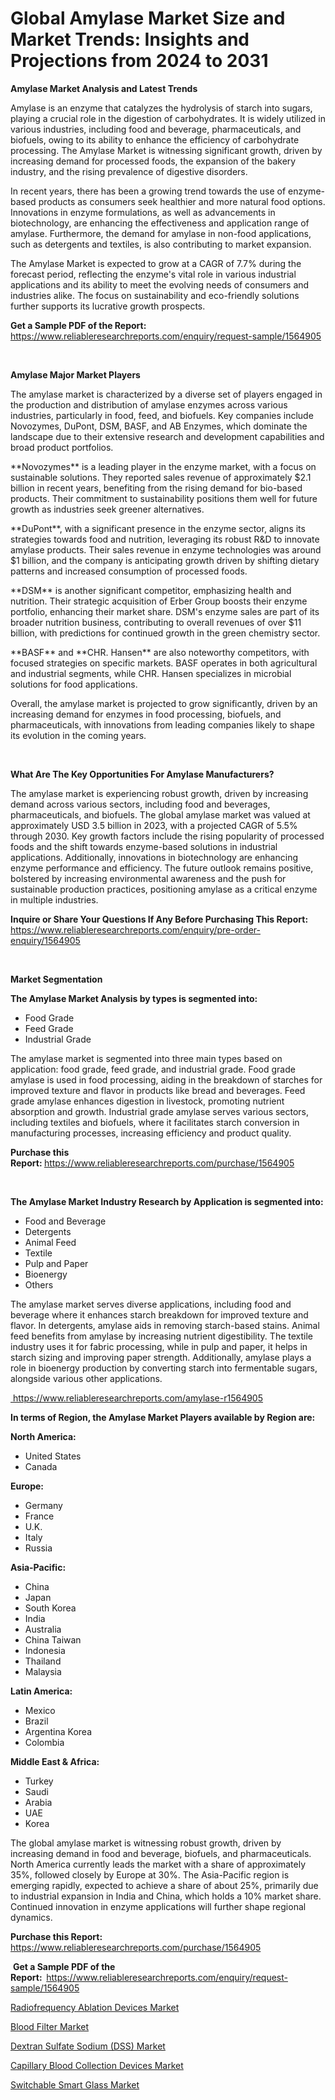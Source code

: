 <p><h1>Global Amylase Market Size and Market Trends: Insights and Projections from 2024 to 2031</h1></p><p><strong>Amylase Market Analysis and Latest Trends</strong></p>
<p><p>Amylase is an enzyme that catalyzes the hydrolysis of starch into sugars, playing a crucial role in the digestion of carbohydrates. It is widely utilized in various industries, including food and beverage, pharmaceuticals, and biofuels, owing to its ability to enhance the efficiency of carbohydrate processing. The Amylase Market is witnessing significant growth, driven by increasing demand for processed foods, the expansion of the bakery industry, and the rising prevalence of digestive disorders. </p><p>In recent years, there has been a growing trend towards the use of enzyme-based products as consumers seek healthier and more natural food options. Innovations in enzyme formulations, as well as advancements in biotechnology, are enhancing the effectiveness and application range of amylase. Furthermore, the demand for amylase in non-food applications, such as detergents and textiles, is also contributing to market expansion. </p><p>The Amylase Market is expected to grow at a CAGR of 7.7% during the forecast period, reflecting the enzyme's vital role in various industrial applications and its ability to meet the evolving needs of consumers and industries alike. The focus on sustainability and eco-friendly solutions further supports its lucrative growth prospects.</p></p>
<p><strong>Get a Sample PDF of the Report:&nbsp;</strong> <a href="https://www.reliableresearchreports.com/enquiry/request-sample/1564905?utm_campaign=123&utm_medium=2&utm_source=Github&utm_content=ia&utm_term=08112024&utm_id=amylase">https://www.reliableresearchreports.com/enquiry/request-sample/1564905</a></p>
<p>&nbsp;</p>
<p><strong>Amylase Major Market Players</strong></p>
<p><p>The amylase market is characterized by a diverse set of players engaged in the production and distribution of amylase enzymes across various industries, particularly in food, feed, and biofuels. Key companies include Novozymes, DuPont, DSM, BASF, and AB Enzymes, which dominate the landscape due to their extensive research and development capabilities and broad product portfolios.</p><p>**Novozymes** is a leading player in the enzyme market, with a focus on sustainable solutions. They reported sales revenue of approximately $2.1 billion in recent years, benefiting from the rising demand for bio-based products. Their commitment to sustainability positions them well for future growth as industries seek greener alternatives.</p><p>**DuPont**, with a significant presence in the enzyme sector, aligns its strategies towards food and nutrition, leveraging its robust R&D to innovate amylase products. Their sales revenue in enzyme technologies was around $1 billion, and the company is anticipating growth driven by shifting dietary patterns and increased consumption of processed foods.</p><p>**DSM** is another significant competitor, emphasizing health and nutrition. Their strategic acquisition of Erber Group boosts their enzyme portfolio, enhancing their market share. DSM's enzyme sales are part of its broader nutrition business, contributing to overall revenues of over $11 billion, with predictions for continued growth in the green chemistry sector.</p><p>**BASF** and **CHR. Hansen** are also noteworthy competitors, with focused strategies on specific markets. BASF operates in both agricultural and industrial segments, while CHR. Hansen specializes in microbial solutions for food applications.</p><p>Overall, the amylase market is projected to grow significantly, driven by an increasing demand for enzymes in food processing, biofuels, and pharmaceuticals, with innovations from leading companies likely to shape its evolution in the coming years.</p></p>
<p>&nbsp;</p>
<p><strong>What Are The Key Opportunities For Amylase Manufacturers?</strong></p>
<p><p>The amylase market is experiencing robust growth, driven by increasing demand across various sectors, including food and beverages, pharmaceuticals, and biofuels. The global amylase market was valued at approximately USD 3.5 billion in 2023, with a projected CAGR of 5.5% through 2030. Key growth factors include the rising popularity of processed foods and the shift towards enzyme-based solutions in industrial applications. Additionally, innovations in biotechnology are enhancing enzyme performance and efficiency. The future outlook remains positive, bolstered by increasing environmental awareness and the push for sustainable production practices, positioning amylase as a critical enzyme in multiple industries.</p></p>
<p><strong>Inquire or Share Your Questions If Any Before Purchasing This Report:</strong> <a href="https://www.reliableresearchreports.com/enquiry/pre-order-enquiry/1564905?utm_campaign=123&utm_medium=2&utm_source=Github&utm_content=ia&utm_term=08112024&utm_id=amylase">https://www.reliableresearchreports.com/enquiry/pre-order-enquiry/1564905</a></p>
<p>&nbsp;</p>
<p><strong>Market Segmentation</strong></p>
<p><strong>The Amylase Market Analysis by types is segmented into:</strong></p>
<p><ul><li>Food Grade</li><li>Feed Grade</li><li>Industrial Grade</li></ul></p>
<p><p>The amylase market is segmented into three main types based on application: food grade, feed grade, and industrial grade. Food grade amylase is used in food processing, aiding in the breakdown of starches for improved texture and flavor in products like bread and beverages. Feed grade amylase enhances digestion in livestock, promoting nutrient absorption and growth. Industrial grade amylase serves various sectors, including textiles and biofuels, where it facilitates starch conversion in manufacturing processes, increasing efficiency and product quality.</p></p>
<p><strong>Purchase this Report:&nbsp;</strong><a href="https://www.reliableresearchreports.com/purchase/1564905?utm_campaign=123&utm_medium=2&utm_source=Github&utm_content=ia&utm_term=08112024&utm_id=amylase">https://www.reliableresearchreports.com/purchase/1564905</a></p>
<p>&nbsp;</p>
<p><strong>The Amylase Market Industry Research by Application is segmented into:</strong></p>
<p><ul><li>Food and Beverage</li><li>Detergents</li><li>Animal Feed</li><li>Textile</li><li>Pulp and Paper</li><li>Bioenergy</li><li>Others</li></ul></p>
<p><p>The amylase market serves diverse applications, including food and beverage where it enhances starch breakdown for improved texture and flavor. In detergents, amylase aids in removing starch-based stains. Animal feed benefits from amylase by increasing nutrient digestibility. The textile industry uses it for fabric processing, while in pulp and paper, it helps in starch sizing and improving paper strength. Additionally, amylase plays a role in bioenergy production by converting starch into fermentable sugars, alongside various other applications.</p></p>
<p><a href="https://www.reliableresearchreports.com/amylase-r1564905?utm_campaign=123&utm_medium=2&utm_source=Github&utm_content=ia&utm_term=08112024&utm_id=amylase">&nbsp;https://www.reliableresearchreports.com/amylase-r1564905</a></p>
<p><strong>In terms of Region, the Amylase Market Players available by Region are:</strong></p>
<p>
    <p> <strong> North America: </strong>
        <ul>
            <li>United States</li>
            <li>Canada</li>
        </ul>
        </p> 
    <p> <strong> Europe: </strong>
        <ul>
            <li>Germany</li>
            <li>France</li>
            <li>U.K.</li>
            <li>Italy</li>
            <li>Russia</li>
        </ul>
        </p> 
    <p> <strong> Asia-Pacific: </strong>
        <ul>
            <li>China</li>
            <li>Japan</li>
            <li>South Korea</li>
            <li>India</li>
            <li>Australia</li>
            <li>China Taiwan</li>
            <li>Indonesia</li>
            <li>Thailand</li>
            <li>Malaysia</li>
        </ul>
        </p> 
    <p> <strong> Latin America: </strong>
        <ul>
            <li>Mexico</li>
            <li>Brazil</li>
            <li>Argentina Korea</li>
            <li>Colombia</li>
        </ul>
        </p> 
    <p> <strong> Middle East & Africa: </strong>
        <ul>
            <li>Turkey</li>
            <li>Saudi</li>
            <li>Arabia</li>
            <li>UAE</li>
            <li>Korea</li>
        </ul>
    </p>
    </p>
<p><p>The global amylase market is witnessing robust growth, driven by increasing demand in food and beverage, biofuels, and pharmaceuticals. North America currently leads the market with a share of approximately 35%, followed closely by Europe at 30%. The Asia-Pacific region is emerging rapidly, expected to achieve a share of about 25%, primarily due to industrial expansion in India and China, which holds a 10% market share. Continued innovation in enzyme applications will further shape regional dynamics.</p></p>
<p><strong>Purchase this Report: </strong><a href="https://www.reliableresearchreports.com/purchase/1564905?utm_campaign=123&utm_medium=2&utm_source=Github&utm_content=ia&utm_term=08112024&utm_id=amylase">https://www.reliableresearchreports.com/purchase/1564905</a></p>
<p>&nbsp;<strong>Get a Sample PDF of the Report:&nbsp;&nbsp;</strong><a href="https://www.reliableresearchreports.com/enquiry/request-sample/1564905?utm_campaign=123&utm_medium=2&utm_source=Github&utm_content=ia&utm_term=08112024&utm_id=amylase">https://www.reliableresearchreports.com/enquiry/request-sample/1564905</a></p>
<p><strong></strong></p>
<p><p><a href="https://issuu.com/reportprime-2/docs/radiofrequency-ablation-devices-mar_5c2e7a168b4de4?utm_campaign=123&utm_medium=2&utm_source=Github&utm_content=ia&utm_term=08112024&utm_id=amylase">Radiofrequency Ablation Devices Market</a></p><p><a href="https://issuu.com/reportprime-2/docs/blood-filter-market-size-2030.pptx_2190f413d5e965?utm_campaign=123&utm_medium=2&utm_source=Github&utm_content=ia&utm_term=08112024&utm_id=amylase">Blood Filter Market</a></p><p><a href="https://github.com/JamesCox407/Market-Research-Report-List-1/blob/main/dextran-sulfate-sodium-dss-market.md?utm_campaign=123&utm_medium=2&utm_source=Github&utm_content=ia&utm_term=08112024&utm_id=amylase">Dextran Sulfate Sodium (DSS) Market</a></p><p><a href="https://issuu.com/reportprime-2/docs/capillary-blood-collection-devices-_53d74d727966c4?utm_campaign=123&utm_medium=2&utm_source=Github&utm_content=ia&utm_term=08112024&utm_id=amylase">Capillary Blood Collection Devices Market</a></p><p><a href="https://github.com/tacitam515l/Market-Research-Report-List-1/blob/main/switchable-smart-glass-market.md?utm_campaign=123&utm_medium=2&utm_source=Github&utm_content=ia&utm_term=08112024&utm_id=amylase">Switchable Smart Glass Market</a></p></p>